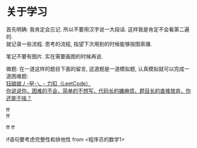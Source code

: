 # 关于学习




首先明确: 我肯定会忘记. 所以不要用汉字说一大段话. 这样我是肯定不会看第二遍的.  
就记录一些流程. 思考的流程, 指望下次用到的时候能够按图索骥.  


笔记不要有图片. 实在需要画图的时候再说. 




做题: 
在一道这样的题目下面的留言, 这道题是一道模拟题, 认真模拟就可以完成一道困难题:  
[钰娘娘丿-曱-乀 - 力扣（LeetCode）](https://leetcode.cn/u/yu-niang-niang/)  
[你说说你，困难的不会，简单的不想写，代码长的嫌麻烦，题目长的直接放弃，你还能干啥？](https://leetcode.cn/problems/text-justification/description/comments/1125562)



ff    
ff 

ff
ff

if语句要考虑完整性和排他性  from <程序员的数学1>

